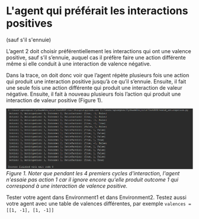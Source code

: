 # L'agent qui préférait les interactions positives 
(sauf s'il s'ennuie)

L’agent 2 doit choisir préférentiellement les interactions qui ont une valence positive, sauf s’il s’ennuie, auquel cas il préfère faire une action différente même si elle conduit à une interaction de valence négative. 

Dans la trace, on doit donc voir que l’agent répète plusieurs fois une action qui produit une interaction positive jusqu’à ce qu’il s’ennuie. Ensuite, il fait une seule fois une action différente qui produit une interaction de valeur négative. Ensuite, il fait à nouveau plusieurs fois l’action qui produit une interaction de valeur positive (Figure 1). 


![Trace_anticipation_ennui_hedoniste](trace_agent2.png)
_Figure 1. Noter que pendant les 4 premiers cycles d'interaction, l'agent n'essaie pas action 1 car il ignore encore qu'elle produit outcome 1 qui correspond à une interaction de valence positive._

Tester votre agent dans Environment1 et dans Environment2. Testez aussi votre agent avec une table de valences différentes, par exemple  `valences = [[1, -1], [1, -1]]`